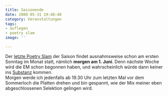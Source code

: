 ```yaml
---
title: Saisonende
date: 2008-05-31 19:48:48
category: Veranstaltungen
tags:
- auflegen
- poetry slam
image: ''

---
```


Der [letzte Poetry Slam](http://www.planetslam.de/munichslam.php) der Saison findet ausnahmsweise schon am ersten Sonntag im Monat statt, nämlich **morgen am 1. Juni**. Denn nächste Woche wird die EM schon begonnen haben, und wahrscheinlich würde dann keiner ins [Substanz](http://www.substanz-club.de) kommen.  
Morgen werde ich jedenfalls ab 19.30 Uhr zum letzten Mal vor dem Sommerloch die Platten drehen und bin gespannt, wie der Mix meiner eben abgeschlossenen Selektion gelingen wird.
